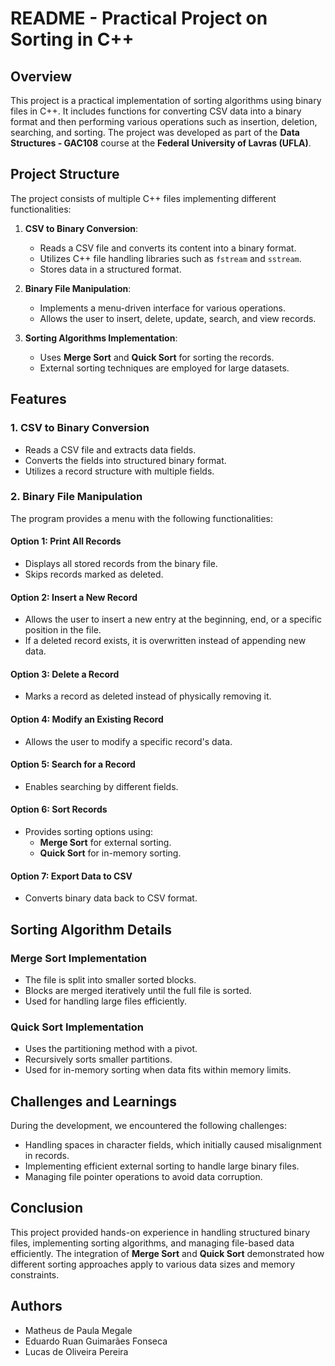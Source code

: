 # README - Practical Project on Sorting in C++

## Overview
This project is a practical implementation of sorting algorithms using binary files in C++. It includes functions for converting CSV data into a binary format and then performing various operations such as insertion, deletion, searching, and sorting. The project was developed as part of the **Data Structures - GAC108** course at the **Federal University of Lavras (UFLA)**.

## Project Structure
The project consists of multiple C++ files implementing different functionalities:

1. **CSV to Binary Conversion**:
   - Reads a CSV file and converts its content into a binary format.
   - Utilizes C++ file handling libraries such as `fstream` and `sstream`.
   - Stores data in a structured format.

2. **Binary File Manipulation**:
   - Implements a menu-driven interface for various operations.
   - Allows the user to insert, delete, update, search, and view records.

3. **Sorting Algorithms Implementation**:
   - Uses **Merge Sort** and **Quick Sort** for sorting the records.
   - External sorting techniques are employed for large datasets.

## Features
### 1. CSV to Binary Conversion
- Reads a CSV file and extracts data fields.
- Converts the fields into structured binary format.
- Utilizes a record structure with multiple fields.

### 2. Binary File Manipulation
The program provides a menu with the following functionalities:

#### **Option 1: Print All Records**
- Displays all stored records from the binary file.
- Skips records marked as deleted.

#### **Option 2: Insert a New Record**
- Allows the user to insert a new entry at the beginning, end, or a specific position in the file.
- If a deleted record exists, it is overwritten instead of appending new data.

#### **Option 3: Delete a Record**
- Marks a record as deleted instead of physically removing it.

#### **Option 4: Modify an Existing Record**
- Allows the user to modify a specific record's data.

#### **Option 5: Search for a Record**
- Enables searching by different fields.

#### **Option 6: Sort Records**
- Provides sorting options using:
  - **Merge Sort** for external sorting.
  - **Quick Sort** for in-memory sorting.

#### **Option 7: Export Data to CSV**
- Converts binary data back to CSV format.

## Sorting Algorithm Details
### Merge Sort Implementation
- The file is split into smaller sorted blocks.
- Blocks are merged iteratively until the full file is sorted.
- Used for handling large files efficiently.

### Quick Sort Implementation
- Uses the partitioning method with a pivot.
- Recursively sorts smaller partitions.
- Used for in-memory sorting when data fits within memory limits.

## Challenges and Learnings
During the development, we encountered the following challenges:
- Handling spaces in character fields, which initially caused misalignment in records.
- Implementing efficient external sorting to handle large binary files.
- Managing file pointer operations to avoid data corruption.

## Conclusion
This project provided hands-on experience in handling structured binary files, implementing sorting algorithms, and managing file-based data efficiently. The integration of **Merge Sort** and **Quick Sort** demonstrated how different sorting approaches apply to various data sizes and memory constraints.

## Authors
- Matheus de Paula Megale
- Eduardo Ruan Guimarães Fonseca
- Lucas de Oliveira Pereira
